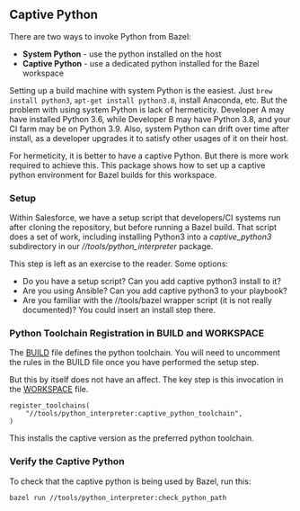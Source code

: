 ## Captive Python

There are two ways to invoke Python from Bazel:

- **System Python** - use the python installed on the host
- **Captive Python** - use a dedicated python installed for the Bazel workspace

Setting up a build machine with system Python is the easiest.
Just ```brew install python3```, ```apt-get install python3.8```, install Anaconda, etc.
But the problem with using system Python is lack of hermeticity.
Developer A may have installed Python 3.6, while Developer B may have Python 3.8, and your CI farm may be on Python 3.9.
Also, system Python can drift over time after install, as a developer upgrades it to satisfy other usages of it on their host.

For hermeticity, it is better to have a captive Python.
But there is more work required to achieve this.
This package shows how to set up a captive python environment for Bazel builds for this workspace.

### Setup

Within Salesforce, we have a setup script that developers/CI systems run after cloning the repository,
  but before running a Bazel build.
That script does a set of work, including installing Python3 into a *captive_python3* subdirectory in our *//tools/python_interpreter* package.

This step is left as an exercise to the reader.
Some options:

- Do you have a setup script? Can you add captive python3 install to it?
- Are you using Ansible? Can you add captive python3 to your playbook?
- Are you familiar with the //tools/bazel wrapper script (it is not really documented)? You could insert an install step there.

### Python Toolchain Registration in BUILD and WORKSPACE

The [BUILD](BUILD) file defines the python toolchain.
You will need to uncomment the rules in the BUILD file once you have performed the setup step.

But this by itself does not have an affect.
The key step is this invocation in the [WORKSPACE](../../WORKSPACE) file.

```starlark
register_toolchains(
    "//tools/python_interpreter:captive_python_toolchain",
)
```

This installs the captive version as the preferred python toolchain.

### Verify the Captive Python

To check that the captive python is being used by Bazel, run this:

```bash
bazel run //tools/python_interpreter:check_python_path
```
